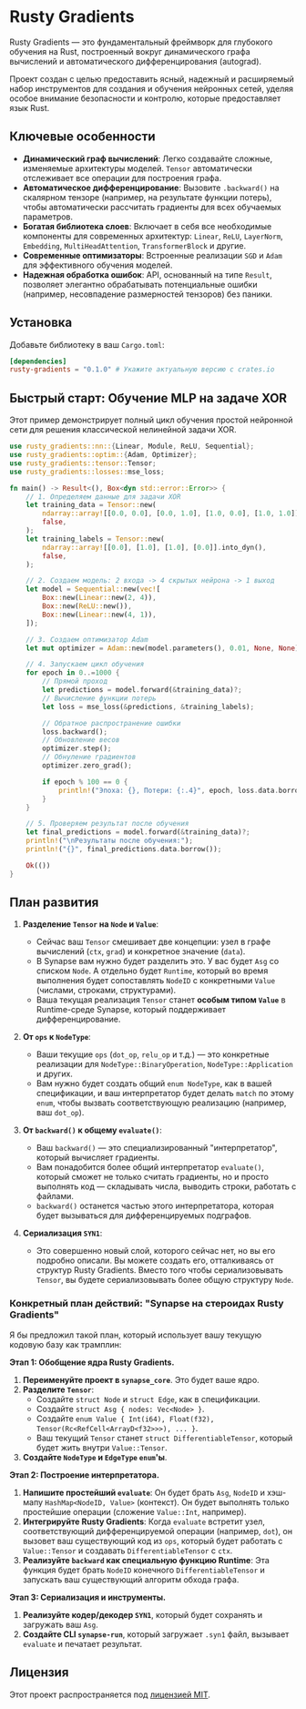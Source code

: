 # Rusty Gradients

Rusty Gradients — это фундаментальный фреймворк для глубокого обучения на Rust, построенный вокруг динамического графа вычислений и автоматического дифференцирования (autograd).

Проект создан с целью предоставить ясный, надежный и расширяемый набор инструментов для создания и обучения нейронных сетей, уделяя особое внимание безопасности и контролю, которые предоставляет язык Rust.

## Ключевые особенности

*   **Динамический граф вычислений**: Легко создавайте сложные, изменяемые архитектуры моделей. `Tensor` автоматически отслеживает все операции для построения графа.
*   **Автоматическое дифференцирование**: Вызовите `.backward()` на скалярном тензоре (например, на результате функции потерь), чтобы автоматически рассчитать градиенты для всех обучаемых параметров.
*   **Богатая библиотека слоев**: Включает в себя все необходимые компоненты для современных архитектур: `Linear`, `ReLU`, `LayerNorm`, `Embedding`, `MultiHeadAttention`, `TransformerBlock` и другие.
*   **Современные оптимизаторы**: Встроенные реализации `SGD` и `Adam` для эффективного обучения моделей.
*   **Надежная обработка ошибок**: API, основанный на типе `Result`, позволяет элегантно обрабатывать потенциальные ошибки (например, несовпадение размерностей тензоров) без паники.

## Установка

Добавьте библиотеку в ваш `Cargo.toml`:

```toml
[dependencies]
rusty-gradients = "0.1.0" # Укажите актуальную версию с crates.io
```

## Быстрый старт: Обучение MLP на задаче XOR

Этот пример демонстрирует полный цикл обучения простой нейронной сети для решения классической нелинейной задачи XOR.

```rust
use rusty_gradients::nn::{Linear, Module, ReLU, Sequential};
use rusty_gradients::optim::{Adam, Optimizer};
use rusty_gradients::tensor::Tensor;
use rusty_gradients::losses::mse_loss;

fn main() -> Result<(), Box<dyn std::error::Error>> {
    // 1. Определяем данные для задачи XOR
    let training_data = Tensor::new(
        ndarray::array![[0.0, 0.0], [0.0, 1.0], [1.0, 0.0], [1.0, 1.0]].into_dyn(),
        false,
    );
    let training_labels = Tensor::new(
        ndarray::array![[0.0], [1.0], [1.0], [0.0]].into_dyn(),
        false,
    );

    // 2. Создаем модель: 2 входа -> 4 скрытых нейрона -> 1 выход
    let model = Sequential::new(vec![
        Box::new(Linear::new(2, 4)),
        Box::new(ReLU::new()),
        Box::new(Linear::new(4, 1)),
    ]);

    // 3. Создаем оптимизатор Adam
    let mut optimizer = Adam::new(model.parameters(), 0.01, None, None);

    // 4. Запускаем цикл обучения
    for epoch in 0..=1000 {
        // Прямой проход
        let predictions = model.forward(&training_data)?;
        // Вычисление функции потерь
        let loss = mse_loss(&predictions, &training_labels);

        // Обратное распространение ошибки
        loss.backward();
        // Обновление весов
        optimizer.step();
        // Обнуление градиентов
        optimizer.zero_grad();

        if epoch % 100 == 0 {
            println!("Эпоха: {}, Потери: {:.4}", epoch, loss.data.borrow().sum());
        }
    }

    // 5. Проверяем результат после обучения
    let final_predictions = model.forward(&training_data)?;
    println!("\nРезультаты после обучения:");
    println!("{}", final_predictions.data.borrow());

    Ok(())
}
```
## План развития

1.  **Разделение `Tensor` на `Node` и `Value`**:
    *   Сейчас ваш `Tensor` смешивает две концепции: узел в графе вычислений (`ctx`, `grad`) и конкретное значение (`data`).
    *   В Synapse вам нужно будет разделить это. У вас будет `Asg` со списком `Node`. А отдельно будет `Runtime`, который во время выполнения будет сопоставлять `NodeID` с конкретными `Value` (числами, строками, структурами).
    *   Ваша текущая реализация `Tensor` станет **особым типом `Value`** в Runtime-среде Synapse, который поддерживает дифференцирование.

2.  **От `ops` к `NodeType`**:
    *   Ваши текущие `ops` (`dot_op`, `relu_op` и т.д.) — это конкретные реализации для `NodeType::BinaryOperation`, `NodeType::Application` и других.
    *   Вам нужно будет создать общий `enum NodeType`, как в вашей спецификации, и ваш интерпретатор будет делать `match` по этому `enum`, чтобы вызвать соответствующую реализацию (например, ваш `dot_op`).

3.  **От `backward()` к общему `evaluate()`**:
    *   Ваш `backward()` — это специализированный "интерпретатор", который вычисляет градиенты.
    *   Вам понадобится более общий интерпретатор `evaluate()`, который сможет не только считать градиенты, но и просто выполнять код — складывать числа, выводить строки, работать с файлами.
    *   `backward()` останется частью этого интерпретатора, которая будет вызываться для дифференцируемых подграфов.

4.  **Сериализация `SYN1`**:
    *   Это совершенно новый слой, которого сейчас нет, но вы его подробно описали. Вы можете создать его, отталкиваясь от структур Rusty Gradients. Вместо того чтобы сериализовывать `Tensor`, вы будете сериализовывать более общую структуру `Node`.

### Конкретный план действий: "Synapse на стероидах Rusty Gradients"

Я бы предложил такой план, который использует вашу текущую кодовую базу как трамплин:

**Этап 1: Обобщение ядра Rusty Gradients.**
1.  **Переименуйте проект в `synapse_core`**. Это будет ваше ядро.
2.  **Разделите `Tensor`**:
    *   Создайте `struct Node` и `struct Edge`, как в спецификации.
    *   Создайте `struct Asg { nodes: Vec<Node> }`.
    *   Создайте `enum Value { Int(i64), Float(f32), Tensor(Rc<RefCell<ArrayD<f32>>>), ... }`.
    *   Ваш текущий `Tensor` станет `struct DifferentiableTensor`, который будет жить внутри `Value::Tensor`.
3.  **Создайте `NodeType` и `EdgeType` `enum`'ы**.

**Этап 2: Построение интерпретатора.**
1.  **Напишите простейший `evaluate`**: Он будет брать `Asg`, `NodeID` и хэш-мапу `HashMap<NodeID, Value>` (контекст). Он будет выполнять только простейшие операции (сложение `Value::Int`, например).
2.  **Интегрируйте Rusty Gradients**: Когда `evaluate` встретит узел, соответствующий дифференцируемой операции (например, `dot`), он вызовет ваш существующий код из `ops`, который будет работать с `Value::Tensor` и создавать `DifferentiableTensor` с `ctx`.
3.  **Реализуйте `backward` как специальную функцию Runtime**: Эта функция будет брать `NodeID` конечного `DifferentiableTensor` и запускать ваш существующий алгоритм обхода графа.

**Этап 3: Сериализация и инструменты.**
1.  **Реализуйте кодер/декодер `SYN1`**, который будет сохранять и загружать ваш `Asg`.
2.  **Создайте CLI `synapse-run`**, который загружает `.syn1` файл, вызывает `evaluate` и печатает результат.


## Лицензия

Этот проект распространяется под [лицензией MIT](LICENSE).